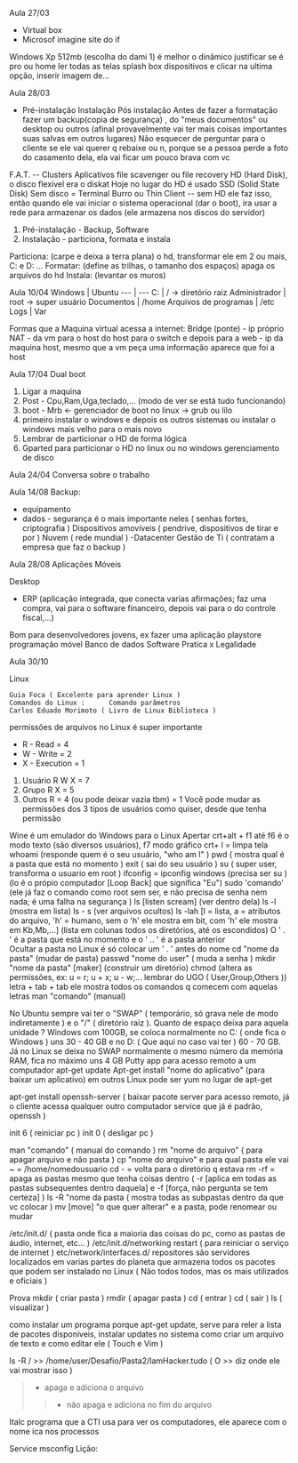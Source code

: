 Aula 27/03

- Virtual box 
- Microsof imagine site do if

Windows Xp 512mb (escolha do dami 1)
é melhor o dinâmico 
justificar se é pro ou home 
ler todas as telas 
splash box 
dispositivos e clicar na ultima opção, inserir imagem de...




Aula 28/03
- Pré-instalação   Instalação     Pós instalação
Antes de fazer a formatação fazer um backup(copia de segurança) , do "meus documentos" ou desktop ou outros (afinal provavelmente vai ter mais coisas importantes suas salvas em outros lugares)
Não esquecer de perguntar para o cliente se ele vai querer q rebaixe ou n,
porque se a pessoa perde a foto do casamento dela, ela vai ficar um pouco brava com vc

F.A.T. --  Clusters
Aplicativos file scavenger ou file recovery 
HD (Hard Disk), o disco flexível era o diskat
Hoje no lugar do HD é usado SSD (Solid State Disk)
Sem disco = Terminal Burro  ou Thin Client -- sem HD ele faz isso, então quando ele vai iniciar o sistema operacional (dar o boot), ira usar a rede para armazenar os dados (ele armazena nos discos do servidor)

1. Pré-instalação - Backup, Software
2. Instalação - particiona, formata e instala

Particiona: (carpe e deixa a terra plana) o hd, transformar ele em 2 ou mais, C: e D: ...
Formatar: (define as trilhas, o tamanho dos espaços) apaga os arquivos do hd
Instala: (levantar os muros)


Aula 10/04
Windows | Ubuntu
--- | ---
C: | / ->  diretório raiz
Administrador | root  -> super usuário
Documentos | /home
Arquivos de programas | /etc
Logs | Var



Formas que a Maquina virtual acessa a internet:
  Bridge (ponte) - ip próprio 
  NAT -  da vm para o host do host para o switch e depois para a web - ip da maquina host, mesmo que a vm peça uma informação aparece que foi a host 

Aula 17/04
Dual boot 
1. Ligar a maquina
2. Post - Cpu,Ram,Uga,teclado,... (modo de ver se está tudo funcionando)
3. boot -  Mrb <- gerenciador de boot no linux -> grub ou lilo
4. primeiro instalar o windows e depois os outros sistemas ou instalar o windows mais velho para o mais novo
5. Lembrar de particionar o HD de forma lógica
6. Gparted para particionar o HD no linux ou no windows gerenciamento de disco 
 

Aula 24/04
 Conversa sobre o trabalho




Aula 14/08
Backup:
- equipamento
- dados
          - segurança é o mais importante neles  ( senhas fortes, criptografia )
Dispositivos amovíveis ( pendrive, dispositivos de tirar e por )
Nuvem ( rede mundial )
   -Datacenter
Gestão de Ti ( contratam a empresa que faz o backup )

Aula 28/08
                                                                Aplicações 
Móveis

Desktop
- ERP (aplicação integrada, que conecta varias afirmações; faz uma compra, vai para o software financeiro, depois vai para o do controle fiscal,...)

Bom para desenvolvedores jovens, ex  fazer uma aplicação playstore
programação móvel 
Banco de dados
                                                                 Software
                                                         Pratica x Legalidade

Aula 30/10
 
Linux 

	Guia Foca ( Excelente para aprender Linux )
	Comandos do Linux :      Comando parâmetros
	Carlos Eduado Morimoto ( Livro de Linux Biblioteca )
	
permissões de arquivos no Linux é super importante
- R - Read           = 4
- W - Write         = 2
- X - Execution   = 1
1. Usuário R W X = 7
2. Grupo   R      X  = 5
3. Outros  R           = 4  (ou pode deixar vazia tbm)    = 1 
  Você pode mudar as permissões dos 3 tipos de usuários como quiser, desde que tenha permissão

Wine é um emulador do Windows para o Linux
Apertar crt+alt + f1 até f6 é o modo texto (são diversos usuários), f7 modo gráfico 
crt+ l = limpa tela
whoami (responde quem é o seu usuário, "who am I" )
pwd ( mostra qual é a pasta que está no momento )
exit ( sai do seu usuário  ) 
su ( super user, transforma o usuario em root )
ifconfig = ipconfig windows (precisa ser su ) (lo é o própio computador [Loop Back] que significa "Eu")
sudo 'comando' (ele já faz o comando como root sem ser, e não precisa de senha nem nada; é uma falha na segurança )
ls   [listen scream] (ver dentro dela) 
ls -l (mostra em lista)
ls - s (ver arquivos ocultos)
ls -lah [l = lista, a = atributos do arquivo, 'h' = humano, sem o 'h' ele mostra em bit, com 'h' ele mostra em Kb,Mb,...] (lista em colunas todos os diretórios, até os escondidos)
O ' . ' é a pasta que está no momento e o ' .. ' é a pasta anterior  
Ocultar a pasta no Linux é só colocar um ' . ' antes do nome 
cd "nome da pasta" (mudar de pasta)
passwd "nome do user" ( muda a senha )
mkdir "nome da pasta" [maker] (construir um diretório)
chmod (altera as permissões, ex: u = r;
                                                       u + x;
                                                       u - w;... 
lembrar do UGO ( User,Group,Others ))
letra + tab + tab ele mostra todos os comandos q comecem com aquelas letras
man  "comando" (manual)


No Ubuntu sempre vai ter o "SWAP" ( temporário, só  grava nele de modo indiretamente ) e o "/" ( diretório raiz ).
Quanto de espaço deixa para aquela unidade ? Windows com 100GB, se coloca normalmente no C: ( onde fica o Windows ) uns 30 - 40 GB e no D: ( Que aqui no caso vai ter ) 60 - 70 GB. Já no Linux se deixa no SWAP normalmente o mesmo número da memória RAM, fica no máximo uns 4 GB
Putty app para acesso remoto a um computador
apt-get update
Apt-get install "nome do aplicativo" (para baixar um aplicativo) em outros Linux pode ser yum no lugar de apt-get

apt-get install openssh-server ( baixar pacote server para acesso remoto, já o cliente acessa qualquer outro computador service que já é padrão, openssh )

init 6 ( reiniciar pc )
init 0 ( desligar pc )

man "comando" ( manual do comando )
rm "nome do arquivo" ( para apagar arquivo e não pasta )
cp "nome do arquivo" e para qual pasta ele vai 
~  =  /home/nomedousuario 
cd - = volta para o diretório q estava
rm -rf = apaga as pastas mesmo que tenha coisas dentro ( -r [aplica em todas as pastas subsequentes dentro daquela] e -f [força, não pergunta se tem certeza] ) 
ls -R  "nome da pasta ( mostra todas as subpastas dentro da que vc colocar )
mv [move] "o que quer alterar" e a pasta, pode renomear ou mudar 

/etc/init.d/ ( pasta onde fica a maioria das coisas do pc, como as pastas de áudio, internet, etc... )
/etc/init.d/networking restart ( para reiniciar o serviço de internet ) 
etc/network/interfaces.d/
repositores são servidores localizados em varias partes do planeta que armazena todos os pacotes que podem ser instalado no Linux ( Não todos todos, mas os mais utilizados e oficiais )



Prova 
mkdir  ( criar pasta )
rmdir  ( apagar pasta )
cd ( entrar )
cd ( sair )
ls  ( visualizar )

como instalar um programa
porque apt-get update, serve para reler a lista de pacotes disponíveis, instalar updates no sistema 
como criar um arquivo de texto e como editar ele ( Touch e Vim )


ls -R / >> /home/user/Desafio/Pasta2/IamHacker.tudo
( O >> diz onde ele vai mostrar isso )
> - apaga e adiciona o arquivo
>> - não apaga e adiciona no fim do arquivo

Italc programa que a CTI usa para ver os computadores, ele aparece com o nome ica nos processos 

Service msconfig
Lição:
